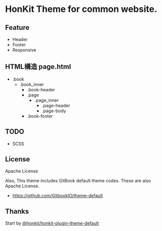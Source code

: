 # HonKit Theme for common website.

## Feature
- Header
- Footer
- Responsive

## HTML構造 page.html
- .book
  - .book_inner
    - .book-header
    - .page
      - .page_inner
        - .page-header
        - .page-body
    - .book-footer

## TODO
- SCSS

## License

Apache License

Also, This theme includes GitBook default theme codes.
These are also Apache License.

- https://github.com/GitbookIO/theme-default

## Thanks
Start by [@honkit/honkit-plugin-theme-default](https://www.npmjs.com/package/@honkit/honkit-plugin-theme-default)